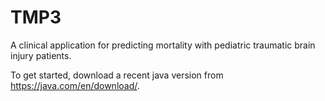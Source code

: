 # TMP3
A clinical application for predicting mortality with pediatric traumatic brain injury patients.

To get started, download a recent java version from https://java.com/en/download/.
